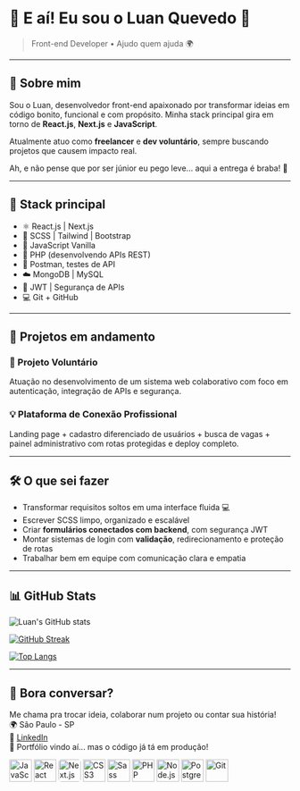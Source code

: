 # 👋 E aí! Eu sou o Luan Quevedo 🚀

> Front-end Developer • Ajudo quem ajuda 🌍

---

## 🧠 Sobre mim

Sou o Luan, desenvolvedor front-end apaixonado por transformar ideias em código bonito, funcional e com propósito. Minha stack principal gira em torno de **React.js**, **Next.js** e **JavaScript**.  

Atualmente atuo como **freelancer** e **dev voluntário**, sempre buscando projetos que causem impacto real.  

Ah, e não pense que por ser júnior eu pego leve... aqui a entrega é braba! 💪

---

## 🧰 Stack principal

- ⚛️ React.js | Next.js  
- 💅 SCSS | Tailwind | Bootstrap  
- 🎯 JavaScript Vanilla  
- 🐘 PHP (desenvolvendo APIs REST)  
- 🧪 Postman, testes de API  
- ☁️ MongoDB | MySQL  
- 🔐 JWT | Segurança de APIs  
- 💻 Git + GitHub

---

## 💼 Projetos em andamento

### 🔧 Projeto Voluntário
Atuação no desenvolvimento de um sistema web colaborativo com foco em autenticação, integração de APIs e segurança.

### 💡 Plataforma de Conexão Profissional
Landing page + cadastro diferenciado de usuários + busca de vagas + painel administrativo com rotas protegidas e deploy completo.

---

## 🛠️ O que sei fazer

- Transformar requisitos soltos em uma interface fluida 💻  
- Escrever SCSS limpo, organizado e escalável  
- Criar **formulários conectados com backend**, com segurança JWT  
- Montar sistemas de login com **validação**, redirecionamento e proteção de rotas  
- Trabalhar bem em equipe com comunicação clara e empatia  

---

## 📊 GitHub Stats

![Luan's GitHub stats](https://github-readme-stats.vercel.app/api?username=Luanquevedo&show_icons=true&theme=cobalt)

[![GitHub Streak](https://streak-stats.demolab.com?user=Luanquevedo&theme=cobalt)](https://git.io/streak-stats)

[![Top Langs](https://github-readme-stats.vercel.app/api/top-langs/?username=Luanquevedo&layout=compact&theme=cobalt)](https://github.com/anuraghazra/github-readme-stats)

---

## 🤝 Bora conversar?

Me chama pra trocar ideia, colaborar num projeto ou contar sua história!  
🌍 São Paulo - SP  
🔗 [LinkedIn](https://www.linkedin.com/in/luan-quevedo)  
🚧 Portfólio vindo aí... mas o código já tá em produção!

<div align="left">
  <!-- Front-end -->
  <img src="https://cdn.jsdelivr.net/gh/devicons/devicon/icons/javascript/javascript-original.svg" width="40" alt="JavaScript" title="JavaScript"/>
  <img src="https://cdn.jsdelivr.net/gh/devicons/devicon/icons/react/react-original.svg" width="40" alt="React" title="React"/>
  <img src="https://cdn.jsdelivr.net/gh/devicons/devicon/icons/nextjs/nextjs-original.svg" width="40" alt="Next.js" title="Next.js" style="background:white; border-radius:5px;"/>
  <img src="https://cdn.jsdelivr.net/gh/devicons/devicon/icons/css3/css3-original.svg" width="40" alt="CSS3" title="CSS3"/>
  <img src="https://cdn.jsdelivr.net/gh/devicons/devicon/icons/sass/sass-original.svg" width="40" alt="Sass" title="Sass"/>

  <!-- Back-end -->
  <img src="https://cdn.jsdelivr.net/gh/devicons/devicon/icons/php/php-original.svg" width="40" alt="PHP" title="PHP"/>
  <img src="https://cdn.jsdelivr.net/gh/devicons/devicon/icons/nodejs/nodejs-original.svg" width="40" alt="Node.js" title="Node.js"/>
  <img src="https://cdn.jsdelivr.net/gh/devicons/devicon/icons/postgresql/postgresql-original.svg" width="40" alt="PostgreSQL" title="PostgreSQL"/>

  <!-- Outros -->
  <img src="https://cdn.jsdelivr.net/gh/devicons/devicon/icons/git/git-original.svg" width="40" alt="Git" title="Git"/>
</div>



